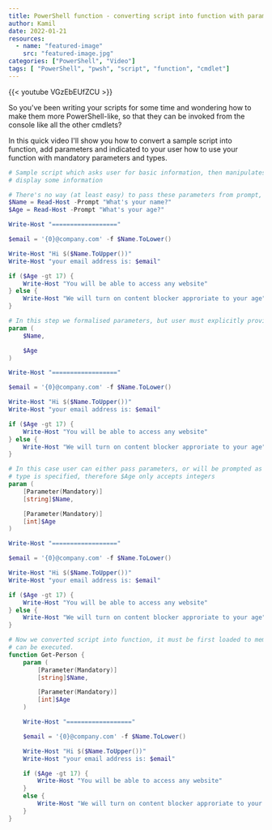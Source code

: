 ```yaml
---
title: PowerShell function - converting script into function with parameters
author: Kamil
date: 2022-01-21
resources:
  - name: "featured-image"
    src: "featured-image.jpg"
categories: ["PowerShell", "Video"]
tags: [ "PowerShell", "pwsh", "script", "function", "cmdlet"]
---
```


{{< youtube VGzEbEUfZCU >}}

So you've been writing your scripts for some time and wondering how to make them more PowerShell-like, so that they can be invoked from the console like all the other cmdlets?

In this quick video I'll show you how to convert a sample script into function, add parameters and indicated to your user how to use your function with mandatory parameters and types.

```ps1
# Sample script which asks user for basic information, then manipulates it and
# display some information

# There's no way (at least easy) to pass these parameters from prompt, nor validate 
$Name = Read-Host -Prompt "What's your name?"
$Age = Read-Host -Prompt "What's your age?"

Write-Host "=================="

$email = '{0}@company.com' -f $Name.ToLower()

Write-Host "Hi $($Name.ToUpper())"
Write-Host "your email address is: $email"

if ($Age -gt 17) {
    Write-Host "You will be able to access any website"
} else {
    Write-Host "We will turn on content blocker approriate to your age"
}
```

```ps1
# In this step we formalised parameters, but user must explicitly provide them
param (
    $Name,

    $Age
)

Write-Host "=================="

$email = '{0}@company.com' -f $Name.ToLower()

Write-Host "Hi $($Name.ToUpper())"
Write-Host "your email address is: $email"

if ($Age -gt 17) {
    Write-Host "You will be able to access any website"
} else {
    Write-Host "We will turn on content blocker approriate to your age"
}
```

```ps1
# In this case user can either pass parameters, or will be prompted as they are mandatory
# type is specified, therefore $Age only accepts integers
param (
    [Parameter(Mandatory)]
    [string]$Name,

    [Parameter(Mandatory)]
    [int]$Age
)

Write-Host "=================="

$email = '{0}@company.com' -f $Name.ToLower()

Write-Host "Hi $($Name.ToUpper())"
Write-Host "your email address is: $email"

if ($Age -gt 17) {
    Write-Host "You will be able to access any website"
} else {
    Write-Host "We will turn on content blocker approriate to your age"
}
```

```ps1
# Now we converted script into function, it must be first loaded to memory before it
# can be executed.
function Get-Person {
    param (
        [Parameter(Mandatory)]
        [string]$Name,

        [Parameter(Mandatory)]
        [int]$Age
    )

    Write-Host "=================="

    $email = '{0}@company.com' -f $Name.ToLower()

    Write-Host "Hi $($Name.ToUpper())"
    Write-Host "your email address is: $email"

    if ($Age -gt 17) {
        Write-Host "You will be able to access any website"
    }
    else {
        Write-Host "We will turn on content blocker approriate to your age"
    }
}
```